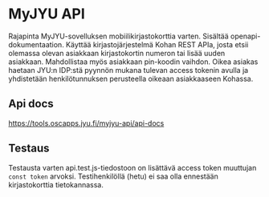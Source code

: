 # MyJYU API
Rajapinta MyJYU-sovelluksen mobiilikirjastokorttia varten. Sisältää openapi-dokumentaation. Käyttää kirjastojärjestelmä Kohan REST APIa, josta etsii olemassa olevan asiakkaan kirjastokortin numeron tai lisää uuden asiakkaan. Mahdollistaa myös asiakkaan pin-koodin vaihdon. Oikea asiakas haetaan JYU:n IDP:stä pyynnön mukana tulevan access tokenin avulla ja yhdistetään henkilötunnuksen perusteella oikeaan asiakkaaseen Kohassa.
## Api docs
https://tools.oscapps.jyu.fi/myjyu-api/api-docs
## Testaus
Testausta varten api.test.js-tiedostoon on lisättävä access token muuttujan `const token` arvoksi. Testihenkilöllä (hetu) ei saa olla ennestään kirjastokorttia tietokannassa.